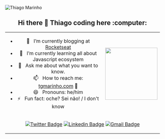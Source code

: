 ![Thiago Marinho](https://pbs.twimg.com/profile_banners/41742474/1490016588/1500x500)



<h2 style="text-align: center;">Hi there 👋 Thiago coding here :computer:</h2>


<table boder="0" style="border: 0">
<tr  style="text-align: center; border: 0">
<td  style="text-align: center; border: 0">

- 🚀  &nbsp; I’m currently blogging at [Rocketseat](https://blog.rocketseat.com.br/author/thiago/) 
- 🌱  &nbsp; I’m currently learning all about Javascript ecosystem                                 
- 💬  &nbsp; Ask me about what you want to know.                                                    
- 📫  &nbsp; How to reach me: [tgmarinho.com](https://tgmarinho.com) 🦸                            
- 😄  &nbsp; Pronouns: he/him                                      
- ⚡  &nbsp; Fun fact: oche? Sei não! / I don't know
      
</td  style="text-align: center; border: 0">
<td>

<img width="auto" height="170px" src="https://github.com/tgmarinho/tgmarinho/blob/master/anime.gif?raw=true">

</td>
<tr  style="text-align: center; border: 0">
<td colspan="2"  style="text-align: center; border: 0">

[![Twitter Badge](https://img.shields.io/badge/-@tgmarinho-1ca0f1?style=flat-square&labelColor=1ca0f1&logo=twitter&logoColor=white&link=https://twitter.com/tgmarinho)](https://twitter.com/tgmarinho) [![Linkedin Badge](https://img.shields.io/badge/-Thiago-blue?style=flat-square&logo=Linkedin&logoColor=white&link=https://www.linkedin.com/in/tgmarinho/)](https://www.linkedin.com/in/tgmarinho/) 
[![Gmail Badge](https://img.shields.io/badge/-tgmarinho@gmail.com-c14438?style=flat-square&logo=Gmail&logoColor=white&link=mailto:tgmarinho@gmail.com)](mailto:tgmarinho@gmail.com)


</td>
</tr>
</tr>
</table>



